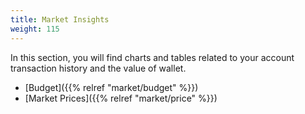 ```yaml
---
title: Market Insights
weight: 115
---
```


In this section, you will find charts and tables
related to your account transaction history
and the value of wallet.

- [Budget]({{% relref "market/budget" %}})
- [Market Prices]({{% relref "market/price" %}})
